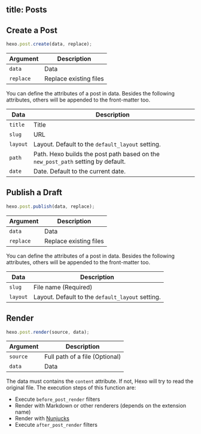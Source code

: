 title: Posts
---
## Create a Post

``` js
hexo.post.create(data, replace);
```

Argument | Description
--- | ---
`data` | Data
`replace` | Replace existing files

You can define the attributes of a post in data. Besides the following attributes, others will be appended to the front-matter too.

Data | Description
--- | ---
`title` | Title
`slug` | URL
`layout` | Layout. Default to the `default_layout` setting.
`path` | Path. Hexo builds the post path based on the `new_post_path` setting by default.
`date` | Date. Default to the current date.

## Publish a Draft

``` js
hexo.post.publish(data, replace);
```

Argument | Description
--- | ---
`data` | Data
`replace` | Replace existing files

You can define the attributes of a post in data. Besides the following attributes, others will be appended to the front-matter too.

Data | Description
--- | ---
`slug` | File name (Required)
`layout` | Layout. Default to the `default_layout` setting.

## Render

``` js
hexo.post.render(source, data);
```

Argument | Description
--- | ---
`source` | Full path of a file (Optional)
`data` | Data

The data must contains the `content` attribute. If not, Hexo will try to read the original file. The execution steps of this function are:

- Execute `before_post_render` filters
- Render with Markdown or other renderers (depends on the extension name)
- Render with [Nunjucks]
- Execute `after_post_render` filters

[Nunjucks]: http://mozilla.github.io/nunjucks/